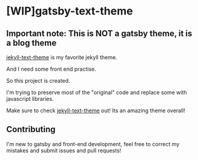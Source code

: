 # [WIP]gatsby-text-theme

## Important note: This is NOT a gatsby theme, it is a blog theme

[jekyll-text-theme](https://github.com/kitian616/jekyll-text-theme) is my favorite jekyll theme.

And I need some front end practise.

So this project is created.

I'm trying to preserve most of the "original" code and replace some with javascript libraries.

Make sure to check [jekyll-text-theme](https://github.com/kitian616/jekyll-text-theme) out! Its an amazing theme overall!

## Contributing

I'm new to gatsby and front-end development, feel free to correct my mistakes and submit issues and pull requests!
